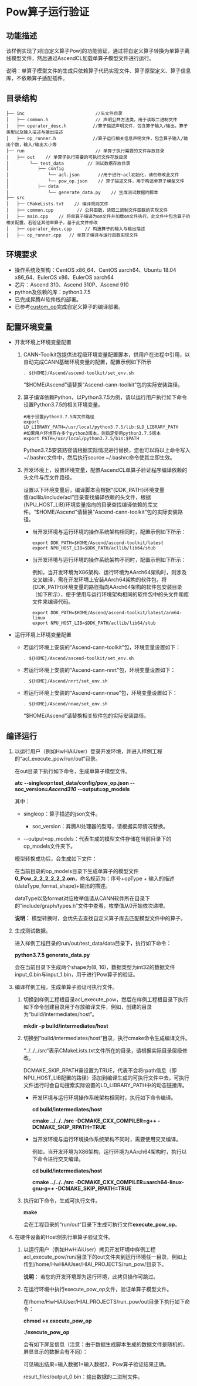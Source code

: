 # Pow算子运行验证

## 功能描述

该样例实现了对[自定义算子Pow]的功能验证，通过将自定义算子转换为单算子离线模型文件，然后通过AscendCL加载单算子模型文件进行运行。

说明：单算子模型文件的生成只依赖算子代码实现文件、算子原型定义、算子信息库，不依赖算子适配插件。

## 目录结构

```
├── inc                           //头文件目录
│   ├── common.h                  // 声明公共方法类，用于读取二进制文件
│   ├── operator_desc.h          //算子描述声明文件，包含算子输入/输出，算子类型以及输入描述与输出描述
│   ├── op_runner.h              //算子运行相关信息声明文件，包含算子输入/输出个数，输入/输出大小等
├── run                           // 单算子执行需要的文件存放目录
│   ├── out    // 单算子执行需要的可执行文件存放目录
│        └── test_data         // 测试数据存放目录
│           ├── config
│               └── acl.json       //用于进行~acl初始化，请勿修改此文件
│               └── pow_op.json    // 算子描述文件，用于构造单算子模型文件
│           ├── data
│               └── generate_data.py    // 生成测试数据的脚本
├── src
│   ├── CMakeLists.txt    // 编译规则文件
│   ├── common.cpp         // 公共函数，读取二进制文件函数的实现文件
│   ├── main.cpp    // 将单算子编译为om文件并加载om文件执行，此文件中包含算子的相关配置，若验证其他单算子，基于此文件修改
│   ├── operator_desc.cpp     // 构造算子的输入与输出描述
│   ├── op_runner.cpp   // 单算子编译与运行函数实现文件
```

## 环境要求

-   操作系统及架构：CentOS x86\_64、CentOS aarch64、Ubuntu 18.04 x86\_64、EulerOS x86、EulerOS aarch64
-   芯片：Ascend 310、Ascend 310P、Ascend 910
-   python及依赖的库：python3.7.5
-   已完成昇腾AI软件栈的部署。
-   已参考[custom\_op](../../1_custom_op)完成自定义算子的编译部署。

## 配置环境变量

- 开发环境上环境变量配置

  1. CANN-Toolkit包提供进程级环境变量配置脚本，供用户在进程中引用，以自动完成CANN基础环境变量的配置，配置示例如下所示

     ```
     . ${HOME}/Ascend/ascend-toolkit/set_env.sh
     ```

     “$HOME/Ascend”请替换“Ascend-cann-toolkit”包的实际安装路径。

  2. 算子编译依赖Python，以Python3.7.5为例，请以运行用户执行如下命令设置Python3.7.5的相关环境变量。

     ```
     #用于设置python3.7.5库文件路径
     export LD_LIBRARY_PATH=/usr/local/python3.7.5/lib:$LD_LIBRARY_PATH
     #如果用户环境存在多个python3版本，则指定使用python3.7.5版本
     export PATH=/usr/local/python3.7.5/bin:$PATH
     ```

     Python3.7.5安装路径请根据实际情况进行替换，您也可以将以上命令写入~/.bashrc文件中，然后执行source ~/.bashrc命令使其立即生效。

  3. 开发环境上，设置环境变量，配置AscendCL单算子验证程序编译依赖的头文件与库文件路径。
 
     设置以下环境变量后，编译脚本会根据“{DDK_PATH}环境变量值/acllib/include/acl”目录查找编译依赖的头文件，根据{NPU_HOST_LIB}环境变量指向的目录查找编译依赖的库文件。“$HOME/Ascend”请替换“Ascend-cann-toolkit”包的实际安装路径。

     - 当开发环境与运行环境的操作系统架构相同时，配置示例如下所示：

       ```
       export DDK_PATH=$HOME/Ascend/ascend-toolkit/latest
       export NPU_HOST_LIB=$DDK_PATH/acllib/lib64/stub
       ```

     - 当开发环境与运行环境的操作系统架构不同时，配置示例如下所示：
       
       例如，当开发环境为X86架构、运行环境为AArch64架构时，则涉及交叉编译，需在开发环境上安装AArch64架构的软件包，将{DDK_PATH}环境变量的路径指向AArch64架构的软件包安装目录（如下所示），便于使用与运行环境架构相同的软件包中的头文件和库文件来编译代码。

       ```
       export DDK_PATH=$HOME/Ascend/ascend-toolkit/latest/arm64-linux
       export NPU_HOST_LIB=$DDK_PATH/acllib/lib64/stub
       ```

- 运行环境上环境变量配置

  - 若运行环境上安装的“Ascend-cann-toolkit”包，环境变量设置如下：

    ```
    . ${HOME}/Ascend/ascend-toolkit/set_env.sh
    ```

  - 若运行环境上安装的“Ascend-cann-nnrt”包，环境变量设置如下：

    ```
    . ${HOME}/Ascend/nnrt/set_env.sh
    ```

  - 若运行环境上安装的“Ascend-cann-nnae”包，环境变量设置如下：

    ```
    . ${HOME}/Ascend/nnae/set_env.sh
    ```

    “$HOME/Ascend”请替换相关软件包的实际安装路径。

## 编译运行

1. 以运行用户（例如HwHiAiUser）登录开发环境，并进入样例工程的“acl\_execute\_pow/run/out“目录。

    在out目录下执行如下命令，生成单算子模型文件。

    **atc --singleop=test\_data/config/pow\_op.json  --soc\_version=*Ascend310*  --output=op\_models**

    其中：

    -   singleop：算子描述的json文件。
        -   soc\_version：昇腾AI处理器的型号，请根据实际情况替换。

    -   --output=op\_models：代表生成的模型文件存储在当前目录下的op\_models文件夹下。

    模型转换成功后，会生成如下文件：

    在当前目录的op\_models目录下生成单算子的模型文件**0\_Pow\_2\_2\_2\_2\_2\_2.om**，命名规范为：序号+opType + 输入的描述\(dateType\_format\_shape\)+输出的描述。

    dataType以及format对应枚举值请从CANN软件所在目录下的“include/graph/types.h”文件中查看，枚举值从0开始依次递增。

     **说明：** 模型转换时，会优先去查找自定义算子库去匹配模型文件中的算子。


2. 生成测试数据。

    进入样例工程目录的run/out/test\_data/data目录下，执行如下命令：

    **python3.7.5 generate\_data.py**

    会在当前目录下生成两个shape为\(8, 16\)，数据类型为int32的数据文件input\_0.bin与input\_1.bin，用于进行Pow算子的验证。

3. 编译样例工程，生成单算子验证可执行文件。
    1.  切换到样例工程根目录acl\_execute\_pow，然后在样例工程根目录下执行如下命令创建目录用于存放编译文件，例如，创建的目录为“build/intermediates/host“。

        **mkdir -p build/intermediates/host**

    2. 切换到“build/intermediates/host”目录，执行cmake命令生成编译文件。

       “../../../src“表示CMakeLists.txt文件所在的目录，请根据实际目录层级修改。

       DCMAKE_SKIP_RPATH需设置为TRUE，代表不会将rpath信息（即NPU_HOST_LIB配置的路径）添加到编译生成的可执行文件中去，可执行文件运行时会自动搜索实际设置的LD_LIBRARY_PATH中的动态链接库。

       -   开发环境与运行环境操作系统架构相同时，执行如下命令编译。

           **cd build/intermediates/host**

           **cmake ../../../src -DCMAKE\_CXX\_COMPILER=g++ -DCMAKE\_SKIP\_RPATH=TRUE**

       -   当开发环境与运行环境操作系统架构不同时，需要使用交叉编译。

           例如，当开发环境为X86架构，运行环境为AArch64架构时，执行以下命令进行交叉编译。

           **cd build/intermediates/host**

           **cmake ../../../src -DCMAKE\_CXX\_COMPILER=aarch64-linux-gnu-g++ -DCMAKE\_SKIP\_RPATH=TRUE**

    3. 执行如下命令，生成可执行文件。

       **make**

       会在工程目录的“run/out“目录下生成可执行文件**execute\_pow\_op**。


4.  在硬件设备的Host侧执行单算子验证文件。
    1.  以运行用户（例如HwHiAiUser）拷贝开发环境中样例工程acl\_execute\_pow/run/目录下的out文件夹到运行环境任一目录，例如上传到/home/HwHiAiUser/HIAI\_PROJECTS/run\_pow/目录下。

         **说明：** 若您的开发环境即为运行环境，此拷贝操作可跳过。

    2.  在运行环境中执行execute\_pow\_op文件，验证单算子模型文件。

        在/home/HwHiAiUser/HIAI\_PROJECTS/run\_pow/out目录下执行如下命令：

        **chmod +x execute\_pow\_op**

        **./execute\_pow\_op**

        会有如下屏显信息（注意：由于数据生成脚本生成的数据文件是随机的，屏显显示的数据会有不同）：

        可见输出结果=输入数据1+输入数据2，Pow算子验证结果正确。

        result\_files/output\_0.bin：输出数据的二进制文件。

